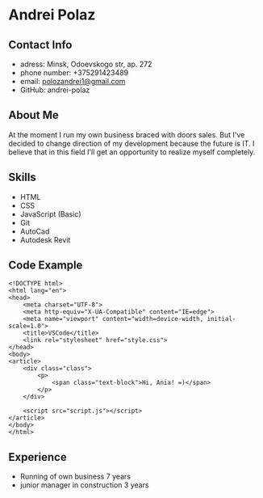 # **Andrei Polaz**
## Contact Info
* adress: Minsk, Odoevskogo str, ap. 272
* phone number: +375291423489
* email: polozandrei1@gmail.com
* GitHub: andrei-polaz

## About Me
At the moment I run my own business braced with doors sales. But I've decided to change direction of my development because the future is IT. I believe that in this field I'll get an opportunity to realize myself completely. 

## Skills
* HTML
* CSS
* JavaScript (Basic)
* Git
* AutoCad
* Autodesk Revit
## Code Example
```
<!DOCTYPE html>
<html lang="en">
<head>
    <meta charset="UTF-8">
    <meta http-equiv="X-UA-Compatible" content="IE=edge">
    <meta name="viewport" content="width=device-width, initial-scale=1.0">
    <title>VSCode</title>
    <link rel="stylesheet" href="style.css">
</head>
<body>
<article>
    <div class="class">
        <p>
            <span class="text-block">Hi, Ania! =)</span>
        </p>
    </div>
    
    <script src="script.js"></script>
</article>
</body>
</html>
```
## Experience
* Running of own business 7 years 
* junior manager in construction 3 years

